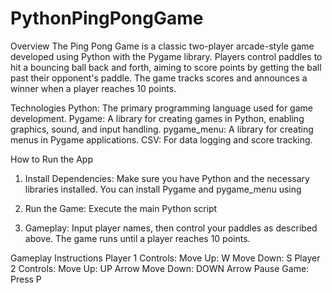 # PythonPingPongGame

Overview
The Ping Pong Game is a classic two-player arcade-style game developed using Python with the Pygame library. Players control paddles to hit a bouncing ball back and forth, aiming to score points by getting the ball past their opponent's paddle. The game tracks scores and announces a winner when a player reaches 10 points.

Technologies
Python: The primary programming language used for game development.
Pygame: A library for creating games in Python, enabling graphics, sound, and input handling.
pygame_menu: A library for creating menus in Pygame applications.
CSV: For data logging and score tracking.

How to Run the App
1. Install Dependencies: Make sure you have Python and the necessary libraries installed. You can install Pygame and pygame_menu using

2. Run the Game: Execute the main Python script

3. Gameplay: Input player names, then control your paddles as described above. The game runs until a player reaches 10 points.

Gameplay Instructions
Player 1 Controls:
Move Up: W
Move Down: S
Player 2 Controls:
Move Up: UP Arrow
Move Down: DOWN Arrow
Pause Game: Press P
